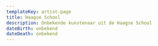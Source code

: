 ```yaml
---
templateKey: artist-page
title: Haagse School
description: Onbekende kunstenaar uit de Haagse School
dateBirth: onbekend
dateDeath: onbekend
---
```


